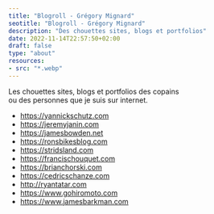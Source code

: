 ```yaml
---
title: "Blogroll - Grégory Mignard"
seotitle: "Blogroll - Grégory Mignard"
description: "Des chouettes sites, blogs et portfolios"
date: 2022-11-14T22:57:50+02:00
draft: false
type: "about"
resources:
- src: "*.webp"
---
```


Les chouettes sites, blogs et portfolios des copains  
ou des personnes que je suis sur internet.

- https://yannickschutz.com
- https://jeremyjanin.com
- https://jamesbowden.net
- https://ronsbikesblog.com
- https://stridsland.com
- https://francischouquet.com
- https://brianchorski.com
- https://cedricschanze.com
- http://ryantatar.com
- https://www.gohiromoto.com
- https://www.jamesbarkman.com

